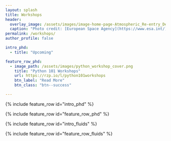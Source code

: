 ```yaml
---
layout: splash
title: Workshops
header:
  overlay_image: /assets/images/image-home-page-Atmospheric_Re-entry_Demonstrator.jpg
  caption: "Photo credit: [European Space Agency](https://www.esa.int/)"
permalink: /workshops/
author_profile: false

intro_phd: 
  - title: "Upcoming"

feature_row_phd:
  - image_path: /assets/images/python_workshop_cover.png
    title: "Python 101 Workshops"
    url: https://rzp.io/l/python101workshops
    btn_label: "Read More"
    btn_class: "btn--success"

---
```


{% include feature_row id="intro_phd" %}

{% include feature_row id="feature_row_phd" %}

{% include feature_row id="intro_fluids" %}

{% include feature_row id="feature_row_fluids" %}


